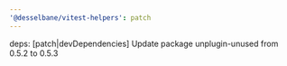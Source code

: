 ```yaml
---
'@desselbane/vitest-helpers': patch
---
```


deps: [patch|devDependencies] Update package unplugin-unused from 0.5.2 to 0.5.3
